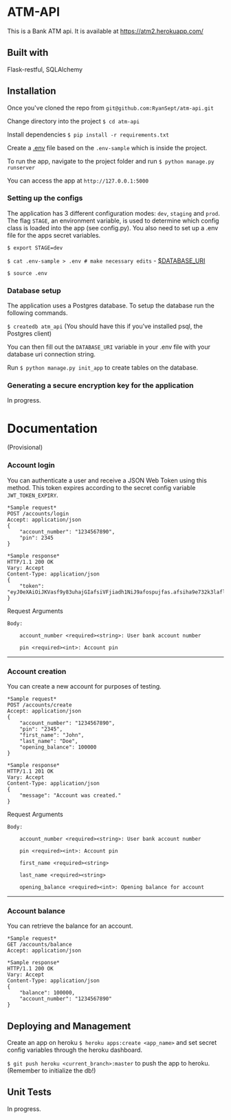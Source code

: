 # ATM-API
This is a Bank ATM api. It is available at https://atm2.herokuapp.com/

## Built with
Flask-restful, SQLAlchemy

## Installation
Once you've cloned the repo from `git@github.com:RyanSept/atm-api.git`

Change directory into the project `$ cd atm-api`

Install dependencies `$ pip install -r requirements.txt`

Create a [.env](#setting-up-the-configs) file based on the `.env-sample` which is inside the project.

To run the app, navigate to the project folder and run `$ python manage.py runserver`

You can access the app at `http://127.0.0.1:5000`

### Setting up the configs
The application has 3 different configuration modes: `dev`, `staging` and `prod`. The flag `STAGE`, an environment variable,
is used to determine which config class is loaded into the app (see config.py). You also need to set up a .env file
for the apps secret variables.

`$ export STAGE=dev`

`$ cat .env-sample > .env # make necessary edits`
    - [$DATABASE_URI](#database-setup)

`$ source .env`

### Database setup
The application uses a Postgres database. To setup the database run the following commands.

`$ createdb atm_api` (You should have this if you've installed psql, the Postgres client)

You can then fill out the `DATABASE_URI` variable in your .env file with your database uri connection string.

Run `$ python manage.py init_app` to create tables on the database.


### Generating a secure encryption key for the application
In progress.

# Documentation
(Provisional)

### Account login

You can authenticate a user and receive a JSON Web Token using this method. This token expires according to the secret config variable
`JWT_TOKEN_EXPIRY`.

```
*Sample request*
POST /accounts/login
Accept: application/json
{
    "account_number": "1234567890",
    "pin": 2345
}
```

```
*Sample response*
HTTP/1.1 200 OK
Vary: Accept
Content-Type: application/json
{
    "token": "eyJ0eXAiOiJKVasf9y83uhajGIafsiVFjiadh1NiJ9afospujfas.afsiha9e732k3laflmao"
}

```

Request Arguments

    Body:

        account_number <required><string>: User bank account number

        pin <required><int>: Account pin

---

### Account creation

You can create a new account for purposes of testing.

```
*Sample request*
POST /accounts/create
Accept: application/json
{
    "account_number": "1234567890",
    "pin": "2345",
    "first_name": "John",
    "last_name": "Doe",
    "opening_balance": 100000
}
```

```
*Sample response*
HTTP/1.1 201 OK
Vary: Accept
Content-Type: application/json
{
    "message": "Account was created."
}

```

Request Arguments

    Body:

        account_number <required><string>: User bank account number

        pin <required><int>: Account pin

        first_name <required><string>

        last_name <required><string>

        opening_balance <required><int>: Opening balance for account

---

### Account balance

You can retrieve the balance for an account.

```
*Sample request*
GET /accounts/balance
Accept: application/json
```

```
*Sample response*
HTTP/1.1 200 OK
Vary: Accept
Content-Type: application/json
{
    "balance": 100000,
    "account_number": "1234567890"
}

```

## Deploying and Management
Create an app on heroku `$ heroku apps:create <app_name>` and set secret config variables through the heroku dashboard.

`$ git push heroku <current_branch>:master` to push the app to heroku. (Remember to initialize the db!)


## Unit Tests
In progress.
